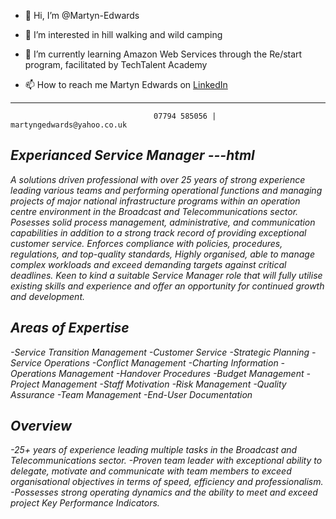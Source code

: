 - 👋 Hi, I’m @Martyn-Edwards
- 👀 I’m interested in hill walking and wild camping
- 🌱 I’m currently learning Amazon Web Services through the Re/start program, facilitated by TechTalent Academy

- 📫 How to reach me Martyn Edwards on [LinkedIn](https://www.linkedin.com/in/martyn-edwards-025b601b8/)


----------------------------------------------------------------------------------------------------------------
                                    07794 585056 | martyngedwards@yahoo.co.uk

<i>Experianced Service Manager<i> ---html
-

A solutions driven professional with over 25 years of strong experience leading various teams and performing operational functions and managing projects of major national infrastructure programs within an operation centre environment in the Broadcast and Telecommunications sector. Posesses solid process management, administrative, and communication capabilities in addition to a strong track record of providing exceptional customer service. Enforces compliance with policies, procedures, regulations, and top-quality standards, Highly organised, able to manage complex workloads and exceed demanding targets against critical deadlines. Keen to kind a suitable Service Manager role that will fully utilise existing skills and experience and offer an opportunity for continued growth and development.

 Areas of Expertise
  -
  -Service Transition Management    -Customer Service       -Strategic Planning
  -Service Operations               -Conflict Management    -Charting Information
  -Operations Management            -Handover Procedures    -Budget Management
  -Project Management               -Staff Motivation       -Risk Management
  -Quality Assurance                -Team Management        -End-User Documentation
  
 Overview
 -
 -25+ years of experience leading multiple tasks in the Broadcast and Telecommunications sector.
 -Proven team leader with exceptional ability to delegate, motivate and communicate with team members to exceed organisational objectives in terms of speed, efficiency and professionalism.
 -Possesses strong operating dynamics and the ability to meet and exceed project Key Performance Indicators. 








<!---
Martyn-Edwards/Martyn-Edwards is a ✨ special ✨ repository because its `README.md` (this file) appears on your GitHub profile.
You can click the Preview link to take a look at your changes.
--->
